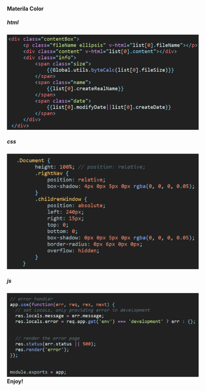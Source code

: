 #### Materila Color
##### html
![html](./img/html.png)
##### css
![html](./img/css.png)
##### js
![html](./img/js.png)
**Enjoy!**
